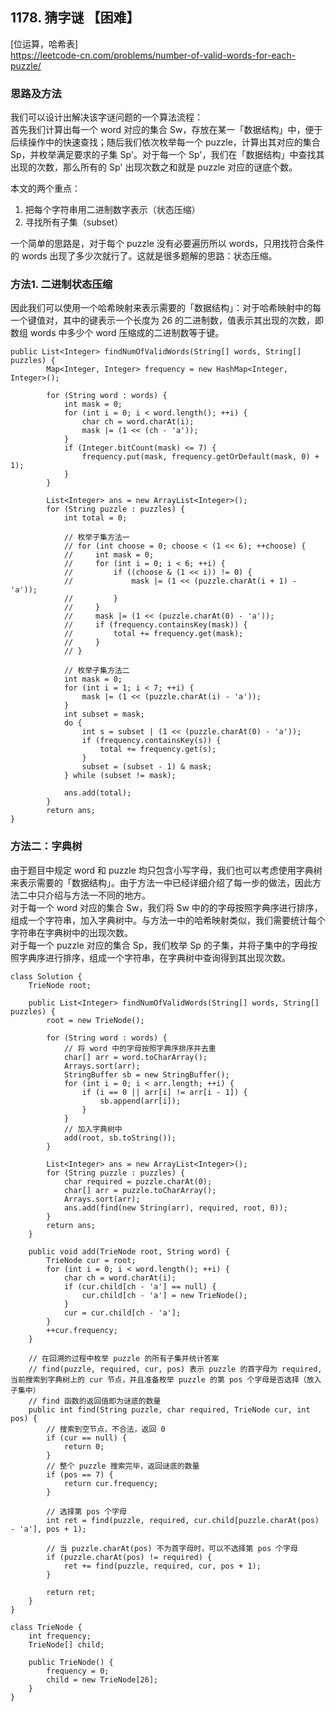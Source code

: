 ## 1178. 猜字谜 【困难】      
[位运算，哈希表]      
https://leetcode-cn.com/problems/number-of-valid-words-for-each-puzzle/    

### 思路及方法
我们可以设计出解决该字谜问题的一个算法流程：      
首先我们计算出每一个 word 对应的集合 Sw，存放在某一「数据结构」中，便于后续操作中的快速查找；随后我们依次枚举每一个 puzzle，计算出其对应的集合 Sp，并枚举满足要求的子集 Sp'。对于每一个 Sp'，我们在「数据结构」中查找其出现的次数，那么所有的 Sp' 出现次数之和就是 puzzle 对应的谜底个数。         

本文的两个重点：    
1. 把每个字符串用二进制数字表示（状态压缩）      
2. 寻找所有子集（subset）      

一个简单的思路是，对于每个 puzzle 没有必要遍历所以 words，只用找符合条件的 words 出现了多少次就行了。这就是很多题解的思路：状态压缩。        

### 方法1. 二进制状态压缩       
因此我们可以使用一个哈希映射来表示需要的「数据结构」：对于哈希映射中的每一个键值对，其中的键表示一个长度为 26 的二进制数，值表示其出现的次数，即数组 words 中多少个 word 压缩成的二进制数等于键。
```
public List<Integer> findNumOfValidWords(String[] words, String[] puzzles) {
        Map<Integer, Integer> frequency = new HashMap<Integer, Integer>();

        for (String word : words) {
            int mask = 0;
            for (int i = 0; i < word.length(); ++i) {
                char ch = word.charAt(i);
                mask |= (1 << (ch - 'a'));
            }
            if (Integer.bitCount(mask) <= 7) {
                frequency.put(mask, frequency.getOrDefault(mask, 0) + 1);
            }
        }

        List<Integer> ans = new ArrayList<Integer>();
        for (String puzzle : puzzles) {
            int total = 0;

            // 枚举子集方法一
            // for (int choose = 0; choose < (1 << 6); ++choose) {
            //     int mask = 0;
            //     for (int i = 0; i < 6; ++i) {
            //         if ((choose & (1 << i)) != 0) {
            //             mask |= (1 << (puzzle.charAt(i + 1) - 'a'));
            //         }
            //     }
            //     mask |= (1 << (puzzle.charAt(0) - 'a'));
            //     if (frequency.containsKey(mask)) {
            //         total += frequency.get(mask);
            //     }
            // }

            // 枚举子集方法二
            int mask = 0;
            for (int i = 1; i < 7; ++i) {
                mask |= (1 << (puzzle.charAt(i) - 'a'));
            }
            int subset = mask;
            do {
                int s = subset | (1 << (puzzle.charAt(0) - 'a'));
                if (frequency.containsKey(s)) {
                    total += frequency.get(s);
                }
                subset = (subset - 1) & mask;
            } while (subset != mask);
            
            ans.add(total);
        }
        return ans;
}
```

### 方法二：字典树      
由于题目中规定 word 和 puzzle 均只包含小写字母，我们也可以考虑使用字典树来表示需要的「数据结构」。由于方法一中已经详细介绍了每一步的做法，因此方法二中只介绍与方法一不同的地方。      
对于每一个 word 对应的集合 Sw，我们将 Sw 中的的字母按照字典序进行排序，组成一个字符串，加入字典树中。与方法一中的哈希映射类似，我们需要统计每个字符串在字典树中的出现次数。     
对于每一个 puzzle 对应的集合 Sp，我们枚举 Sp 的子集，并将子集中的字母按照字典序进行排序，组成一个字符串，在字典树中查询得到其出现次数。        
```
class Solution {
    TrieNode root;

    public List<Integer> findNumOfValidWords(String[] words, String[] puzzles) {
        root = new TrieNode();
        
        for (String word : words) {
            // 将 word 中的字母按照字典序排序并去重
            char[] arr = word.toCharArray();
            Arrays.sort(arr);
            StringBuffer sb = new StringBuffer();
            for (int i = 0; i < arr.length; ++i) {
                if (i == 0 || arr[i] != arr[i - 1]) {
                    sb.append(arr[i]);
                }
            }
            // 加入字典树中
            add(root, sb.toString());
        }

        List<Integer> ans = new ArrayList<Integer>();
        for (String puzzle : puzzles) {
            char required = puzzle.charAt(0);
            char[] arr = puzzle.toCharArray();
            Arrays.sort(arr);
            ans.add(find(new String(arr), required, root, 0));
        }
        return ans;
    }

    public void add(TrieNode root, String word) {
        TrieNode cur = root;
        for (int i = 0; i < word.length(); ++i) {
            char ch = word.charAt(i);
            if (cur.child[ch - 'a'] == null) {
                cur.child[ch - 'a'] = new TrieNode();
            }
            cur = cur.child[ch - 'a'];
        }
        ++cur.frequency;
    }

    // 在回溯的过程中枚举 puzzle 的所有子集并统计答案
    // find(puzzle, required, cur, pos) 表示 puzzle 的首字母为 required, 当前搜索到字典树上的 cur 节点，并且准备枚举 puzzle 的第 pos 个字母是否选择（放入子集中）
    // find 函数的返回值即为谜底的数量
    public int find(String puzzle, char required, TrieNode cur, int pos) {
        // 搜索到空节点，不合法，返回 0
        if (cur == null) {
            return 0;
        }
        // 整个 puzzle 搜索完毕，返回谜底的数量
        if (pos == 7) {
            return cur.frequency;
        }

        // 选择第 pos 个字母
        int ret = find(puzzle, required, cur.child[puzzle.charAt(pos) - 'a'], pos + 1);

        // 当 puzzle.charAt(pos) 不为首字母时，可以不选择第 pos 个字母
        if (puzzle.charAt(pos) != required) {
            ret += find(puzzle, required, cur, pos + 1);
        }

        return ret;
    }
}

class TrieNode {
    int frequency;
    TrieNode[] child;

    public TrieNode() {
        frequency = 0;
        child = new TrieNode[26];
    }
}


```



































